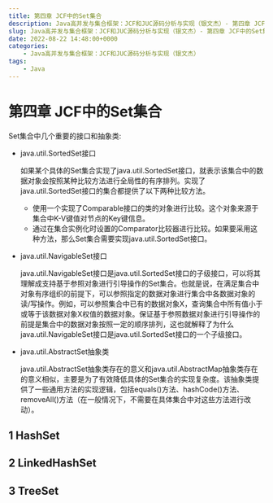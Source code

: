 ```yaml
---
title: 第四章 JCF中的Set集合
description: Java高并发与集合框架：JCF和JUC源码分析与实现（银文杰）- 第四章 JCF中的Set集合
slug: Java高并发与集合框架：JCF和JUC源码分析与实现（银文杰）- 第四章 JCF中的Set集合
date: 2022-08-22 14:48:00+0000
categories:
    - Java高并发与集合框架：JCF和JUC源码分析与实现（银文杰）
tags:
    - Java
---
```


# 第四章 JCF中的Set集合

Set集合中几个重要的接口和抽象类:

- java.util.SortedSet接口

  如果某个具体的Set集合实现了java.util.SortedSet接口，就表示该集合中的数据对象会按照某种比较方法进行全局性的有序排列。实现了java.util.SortedSet接口的集合都提供了以下两种比较方法。

  - 使用一个实现了Comparable接口的类的对象进行比较。这个对象来源于集合中K-V键值对节点的Key键信息。
  - 通过在集合实例化时设置的Comparator比较器进行比较。如果要采用这种方法，那么Set集合需要实现java.util.SortedSet接口。

- java.util.NavigableSet接口

  java.util.NavigableSet接口是java.util.SortedSet接口的子级接口，可以将其理解成支持基于参照对象进行引导操作的Set集合。也就是说，在满足集合中对象有序组织的前提下，可以参照指定的数据对象进行集合中各数据对象的读/写操作。例如，可以参照集合中已有的数据对象X，查询集合中所有值小于或等于该数据对象X权值的数据对象。保证基于参照数据对象进行引导操作的前提是集合中的数据对象按照一定的顺序排列，这也就解释了为什么java.util.NavigableSet接口是java.util.SortedSet接口的一个子级接口。

- java.util.AbstractSet抽象类

  java.util.AbstractSet抽象类存在的意义和java.util.AbstractMap抽象类存在的意义相似，主要是为了有效降低具体的Set集合的实现复杂度。该抽象类提供了一些通用方法的实现逻辑，包括equals()方法、hashCode()方法、removeAll()方法（在一般情况下，不需要在具体集合中对这些方法进行改动）。

## 1 HashSet

## 2 LinkedHashSet

## 3 TreeSet

